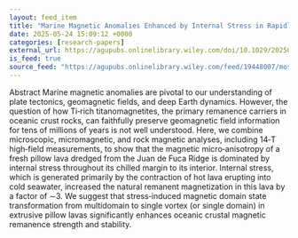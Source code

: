 ```yaml
---
layout: feed_item
title: "Marine Magnetic Anomalies Enhanced by Internal Stress in Rapidly Cooled Submarine Basalts"
date: 2025-05-24 15:09:12 +0000
categories: [research-papers]
external_url: https://agupubs.onlinelibrary.wiley.com/doi/10.1029/2025GL115045?af=R
is_feed: true
source_feed: "https://agupubs.onlinelibrary.wiley.com/feed/19448007/most-recent"
---
```


Abstract
Marine magnetic anomalies are pivotal to our understanding of plate tectonics, geomagnetic fields, and deep Earth dynamics. However, the question of how Ti‐rich titanomagnetites, the primary remanence carriers in oceanic crust rocks, can faithfully preserve geomagnetic field information for tens of millions of years is not well understood. Here, we combine microscopic, micromagnetic, and rock magnetic analyses, including 14‐T high‐field measurements, to show that the magnetic micro‐anisotropy of a fresh pillow lava dredged from the Juan de Fuca Ridge is dominated by internal stress throughout its chilled margin to its interior. Internal stress, which is generated primarily by the contraction of hot lava erupting into cold seawater, increased the natural remanent magnetization in this lava by a factor of ∼3. We suggest that stress‐induced magnetic domain state transformation from multidomain to single vortex (or single domain) in extrusive pillow lavas significantly enhances oceanic crustal magnetic remanence strength and stability.

